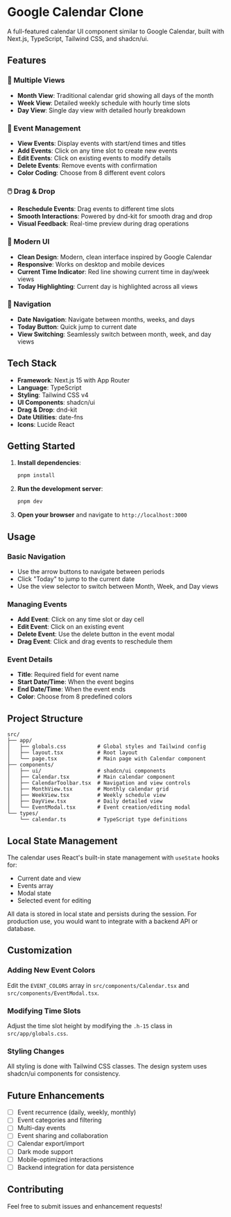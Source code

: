# Google Calendar Clone

A full-featured calendar UI component similar to Google Calendar, built with Next.js, TypeScript, Tailwind CSS, and shadcn/ui.

## Features

### 📅 Multiple Views

- **Month View**: Traditional calendar grid showing all days of the month
- **Week View**: Detailed weekly schedule with hourly time slots
- **Day View**: Single day view with detailed hourly breakdown

### 🎯 Event Management

- **View Events**: Display events with start/end times and titles
- **Add Events**: Click on any time slot to create new events
- **Edit Events**: Click on existing events to modify details
- **Delete Events**: Remove events with confirmation
- **Color Coding**: Choose from 8 different event colors

### 🖱️ Drag & Drop

- **Reschedule Events**: Drag events to different time slots
- **Smooth Interactions**: Powered by dnd-kit for smooth drag and drop
- **Visual Feedback**: Real-time preview during drag operations

### 🎨 Modern UI

- **Clean Design**: Modern, clean interface inspired by Google Calendar
- **Responsive**: Works on desktop and mobile devices
- **Current Time Indicator**: Red line showing current time in day/week views
- **Today Highlighting**: Current day is highlighted across all views

### 🧭 Navigation

- **Date Navigation**: Navigate between months, weeks, and days
- **Today Button**: Quick jump to current date
- **View Switching**: Seamlessly switch between month, week, and day views

## Tech Stack

- **Framework**: Next.js 15 with App Router
- **Language**: TypeScript
- **Styling**: Tailwind CSS v4
- **UI Components**: shadcn/ui
- **Drag & Drop**: dnd-kit
- **Date Utilities**: date-fns
- **Icons**: Lucide React

## Getting Started

1. **Install dependencies**:

   ```bash
   pnpm install
   ```

2. **Run the development server**:

   ```bash
   pnpm dev
   ```

3. **Open your browser** and navigate to `http://localhost:3000`

## Usage

### Basic Navigation

- Use the arrow buttons to navigate between periods
- Click "Today" to jump to the current date
- Use the view selector to switch between Month, Week, and Day views

### Managing Events

- **Add Event**: Click on any time slot or day cell
- **Edit Event**: Click on an existing event
- **Delete Event**: Use the delete button in the event modal
- **Drag Event**: Click and drag events to reschedule them

### Event Details

- **Title**: Required field for event name
- **Start Date/Time**: When the event begins
- **End Date/Time**: When the event ends
- **Color**: Choose from 8 predefined colors

## Project Structure

```
src/
├── app/
│   ├── globals.css          # Global styles and Tailwind config
│   ├── layout.tsx           # Root layout
│   └── page.tsx             # Main page with Calendar component
├── components/
│   ├── ui/                  # shadcn/ui components
│   ├── Calendar.tsx         # Main calendar component
│   ├── CalendarToolbar.tsx  # Navigation and view controls
│   ├── MonthView.tsx        # Monthly calendar grid
│   ├── WeekView.tsx         # Weekly schedule view
│   ├── DayView.tsx          # Daily detailed view
│   └── EventModal.tsx       # Event creation/editing modal
└── types/
    └── calendar.ts          # TypeScript type definitions
```

## Local State Management

The calendar uses React's built-in state management with `useState` hooks for:

- Current date and view
- Events array
- Modal state
- Selected event for editing

All data is stored in local state and persists during the session. For production use, you would want to integrate with a backend API or database.

## Customization

### Adding New Event Colors

Edit the `EVENT_COLORS` array in `src/components/Calendar.tsx` and `src/components/EventModal.tsx`.

### Modifying Time Slots

Adjust the time slot height by modifying the `.h-15` class in `src/app/globals.css`.

### Styling Changes

All styling is done with Tailwind CSS classes. The design system uses shadcn/ui components for consistency.

## Future Enhancements

- [ ] Event recurrence (daily, weekly, monthly)
- [ ] Event categories and filtering
- [ ] Multi-day events
- [ ] Event sharing and collaboration
- [ ] Calendar export/import
- [ ] Dark mode support
- [ ] Mobile-optimized interactions
- [ ] Backend integration for data persistence

## Contributing

Feel free to submit issues and enhancement requests!
